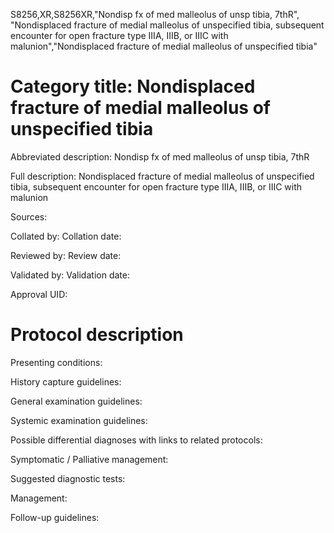 S8256,XR,S8256XR,"Nondisp fx of med malleolus of unsp tibia, 7thR", "Nondisplaced fracture of medial malleolus of unspecified tibia, subsequent encounter for open fracture type IIIA, IIIB, or IIIC with malunion","Nondisplaced fracture of medial malleolus of unspecified tibia"
# Category title: Nondisplaced fracture of medial malleolus of unspecified tibia

Abbreviated description: Nondisp fx of med malleolus of unsp tibia, 7thR

Full description: Nondisplaced fracture of medial malleolus of unspecified tibia, subsequent encounter for open fracture type IIIA, IIIB, or IIIC with malunion

Sources:

Collated by:
Collation date:

Reviewed by:
Review date:

Validated by:
Validation date:

Approval UID:

# Protocol description

Presenting conditions:

History capture guidelines:

General examination guidelines:

Systemic examination guidelines:

Possible differential diagnoses with links to related protocols:

Symptomatic / Palliative management:

Suggested diagnostic tests:

Management:

Follow-up guidelines:
